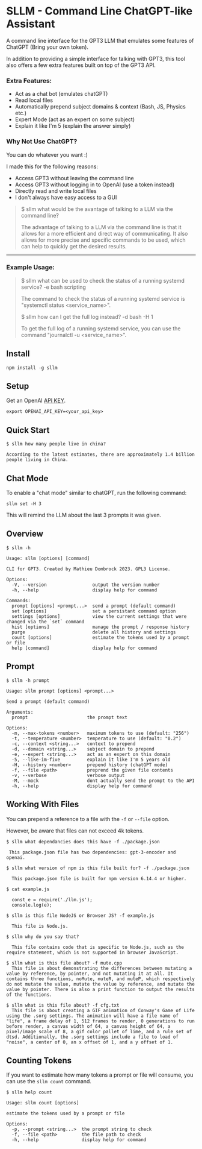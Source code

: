 # SLLM - Command Line ChatGPT-like Assistant
A command line interface for the GPT3 LLM that emulates some features of ChatGPT (Bring your own token).

In addition to providing a simple interface for talking with GPT3, this tool also offers a few extra features built on top of the GPT3 API. 

### Extra Features:
- Act as a chat bot (emulates chatGPT)
- Read local files
- Automatically prepend subject domains & context (Bash, JS, Physics etc.)
- Expert Mode (act as an expert on some subject)
- Explain it like I'm 5 (explain the answer simply)

### Why Not Use ChatGPT?
You can do whatever you want :)

I made this for the following reasons:

- Access GPT3 without leaving the command line
- Access GPT3 without logging in to OpenAI (use a token instead)
- Directly read and write local files
- I don't always have easy access to a GUI

> $ sllm what would be the avantage of talking to a LLM via the command line?
> 
> The advantage of talking to a LLM via the command line is that it allows for a more efficient and direct way of communicating. It also allows for more precise and specific commands to be used, which can help to quickly get the desired results.

---

### Example Usage:

> $ sllm what can be used to check the status of a running systemd service? -e bash scripting
> 
> The command to check the status of a running systemd service is "systemctl status <service_name>".
> 
> 
> $ sllm how can I get the full log instead? -d bash -H 1
> 
> To get the full log of a running systemd service, you can use the command "journalctl -u <service_name>".


## Install

```
npm install -g sllm
```

## Setup

Get an OpenAI [API KEY](https://platform.openai.com/account/api-keys).

```
export OPENAI_API_KEY=<your_api_key>
```

## Quick Start

```
$ sllm how many people live in china? 

According to the latest estimates, there are approximately 1.4 billion people living in China.
```

## Chat Mode
To enable a "chat mode" similar to chatGPT, run the following command:

```
sllm set -H 3
```

This will remind the LLM about the last 3 prompts it was given. 

## Overview
```
$ sllm -h

Usage: sllm [options] [command]

CLI for GPT3. Created by Mathieu Dombrock 2023. GPL3 License.

Options:
  -V, --version                 output the version number
  -h, --help                    display help for command

Commands:
  prompt [options] <prompt...>  send a prompt (default command)
  set [options]                 set a persistant command option
  settings [options]            view the current settings that were changed via the `set` command
  hist [options]                manage the prompt / response history
  purge                         delete all history and settings
  count [options]               estimate the tokens used by a prompt or file
  help [command]                display help for command

```

## Prompt

```
$ sllm -h prompt

Usage: sllm prompt [options] <prompt...>

Send a prompt (default command)

Arguments:
  prompt                      the prompt text

Options:
  -m, --max-tokens <number>   maximum tokens to use (default: "256")
  -t, --temperature <number>  temperature to use (default: "0.2")
  -c, --context <string...>   context to prepend
  -d, --domain <string...>    subject domain to prepend
  -e, --expert <string...>    act as an expert on this domain
  -5, --like-im-five          explain it like I'm 5 years old
  -H, --history <number>      prepend history (chatGPT mode)
  -f, --file <path>           preprend the given file contents
  -v, --verbose               verbose output
  -M, --mock                  dont actually send the prompt to the API
  -h, --help                  display help for command

```

## Working With Files

You can prepend a reference to a file with the `-f` or `--file` option.

However, be aware that files can not exceed 4k tokens.

```
$ sllm what dependancies does this have -f ./package.json

 This package.json file has two dependencies: gpt-3-encoder and openai.

$ sllm what version of npm is this file built for? -f ./package.json

  This package.json file is built for npm version 6.14.4 or higher.

$ cat example.js

  const e = require('./llm.js');
  console.log(e);

$ sllm is this file NodeJS or Browser JS? -f example.js

  This file is Node.js.

$ sllm why do you say that?

  This file contains code that is specific to Node.js, such as the require statement, which is not supported in browser JavaScript.

$ sllm what is this file about? -f mute.cpp
  This file is about demonstrating the differences between mutating a value by reference, by pointer, and not mutating it at all. It contains three functions, noMute, muteR, and muteP, which respectively do not mutate the value, mutate the value by reference, and mutate the value by pointer. There is also a print function to output the results of the functions.

$ sllm what is this file about? -f cfg.txt
  This file is about creating a GIF animation of Conway's Game of Life using the .sorg settings. The animation will have a file name of "life", a frame delay of 1, 512 frames to render, 0 generations to run before render, a canvas width of 64, a canvas height of 64, a pixel/image scale of 8, a gif color pallet of lime, and a rule set of dtsd. Additionally, the .sorg settings include a file to load of "noise", a center of 0, an x offset of 1, and a y offset of 1.
```

## Counting Tokens

If you want to estimate how many tokens a prompt or file will consume, you can use the `sllm count` command.

```
$ sllm help count

Usage: sllm count [options]

estimate the tokens used by a prompt or file

Options:
  -p, --prompt <string...>  the prompt string to check
  -f, --file <path>         the file path to check
  -h, --help                display help for command
```


